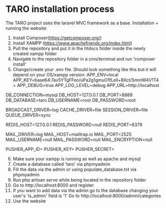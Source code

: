 # TARO installation process

 The TARO project uses the laravel MVC framework as a base. Installation + running the website:
 1. Install Composer(https://getcomposer.org/)
 2. Install XAMPP (https://www.apachefriends.org/index.html)
 3. Pull the repository and put it in the htdocs folder inside the newly created xampp folder
 4. Navigate to the repository folder in a cms/terminal and run 'composer install'
 5. Change/create your .env file. Should look something like this but it will depend on your OS/xampp version:
 APP_ENV=local
 APP_KEY=base64:7av5YTgFFeo/uPa2g1gmuO1fLell+8Xct/SmmW4V1T4=
 APP_DEBUG=true
 APP_LOG_LEVEL=debug
 APP_URL=http://localhost

 DB_CONNECTION=mysql
 DB_HOST=127.0.0.1
 DB_PORT=8889
 DB_DATABASE=taro
 DB_USERNAME=root
 DB_PASSWORD=root

 BROADCAST_DRIVER=log
 CACHE_DRIVER=file
 SESSION_DRIVER=file
 QUEUE_DRIVER=sync

 REDIS_HOST=127.0.0.1
 REDIS_PASSWORD=null
 REDIS_PORT=6379

 MAIL_DRIVER=log
 MAIL_HOST=mailtrap.io
 MAIL_PORT=2525
 MAIL_USERNAME=null
 MAIL_PASSWORD=null
 MAIL_ENCRYPTION=null

 PUSHER_APP_ID=
 PUSHER_KEY=
 PUSHER_SECRET=

 6. Make sure your xampp is running as well as apache and mysql
 7. Create a database called 'taro' via phpmyadmin
 8. Fill the data via the admin or using populate_database.txt via phpmyadmin
 9. Run php artisan serve while being located in the repository folder
 10. Go to http://localhost:8000 and register
 11. If you want to add data via the admin go to the database changing your user's 'is_admin' field is '1'
 Go to http://localhost:8000/admin/categories
 12. Use the website
